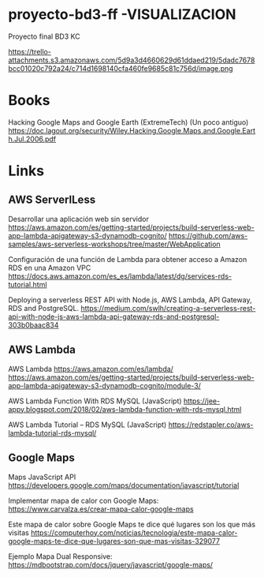# proyecto-bd3-ff -VISUALIZACION
Proyecto final BD3 KC

https://trello-attachments.s3.amazonaws.com/5d9a3d4660629d61ddaed219/5dadc7678bcc01020c792a24/c714d1698140cfa460fe9685c81c756d/image.png

# Books
Hacking Google Maps and Google Earth (ExtremeTech) (Un poco antiguo)
https://doc.lagout.org/security/Wiley.Hacking.Google.Maps.and.Google.Earth.Jul.2006.pdf

# Links

## AWS ServerlLess

Desarrollar una aplicación web sin servidor
https://aws.amazon.com/es/getting-started/projects/build-serverless-web-app-lambda-apigateway-s3-dynamodb-cognito/
https://github.com/aws-samples/aws-serverless-workshops/tree/master/WebApplication

Configuración de una función de Lambda para obtener acceso a Amazon RDS en una Amazon VPC
https://docs.aws.amazon.com/es_es/lambda/latest/dg/services-rds-tutorial.html

Deploying a serverless REST API with Node.js, AWS Lambda, API Gateway, RDS and PostgreSQL.
https://medium.com/swlh/creating-a-serverless-rest-api-with-node-js-aws-lambda-api-gateway-rds-and-postgresql-303b0baac834


## AWS Lambda

AWS Lambda
https://aws.amazon.com/es/lambda/
https://aws.amazon.com/es/getting-started/projects/build-serverless-web-app-lambda-apigateway-s3-dynamodb-cognito/module-3/

AWS Lambda Function With RDS MySQL (JavaScript)
https://jee-appy.blogspot.com/2018/02/aws-lambda-function-with-rds-mysql.html

AWS Lambda Tutorial – RDS MySQL (JavaScript)
https://redstapler.co/aws-lambda-tutorial-rds-mysql/



## Google Maps

Maps JavaScript API
https://developers.google.com/maps/documentation/javascript/tutorial

Implementar mapa de calor con Google Maps:
https://www.carvalza.es/crear-mapa-calor-google-maps

Este mapa de calor sobre Google Maps te dice qué lugares son los que más visitas
https://computerhoy.com/noticias/tecnologia/este-mapa-calor-google-maps-te-dice-que-lugares-son-que-mas-visitas-329077

Ejemplo Mapa Dual Responsive:
https://mdbootstrap.com/docs/jquery/javascript/google-maps/
